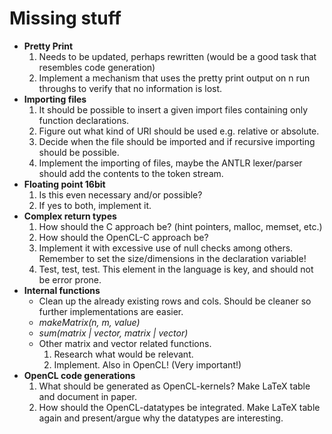 Missing stuff
=============
                
- **Pretty Print**
  1. Needs to be updated, perhaps rewritten (would be a good task that resembles code generation)
  2. Implement a mechanism that uses the pretty print output on n run throughs to verify that no information is lost. 
- **Importing files**     
  1. It should be possible to insert a given import files containing only function declarations.
  2. Figure out what kind of URI should be used e.g. relative or absolute.
  3. Decide when the file should be imported and if recursive importing should be possible.
  4. Implement the importing of files, maybe the ANTLR lexer/parser should add the contents to the token stream. 
- **Floating point 16bit**
  1. Is this even necessary and/or possible?
  2. If yes to both, implement it.
- **Complex return types**
  1. How should the C approach be? (hint pointers, malloc, memset, etc.)
  2. How should the OpenCL-C approach be?
  3. Implement it with excessive use of null checks among others. Remember to set the size/dimensions in the declaration variable! 
  4. Test, test, test. This element in the language is key, and should not be error prone.
- **Internal functions**    
  - Clean up the already existing rows and cols. Should be cleaner so further implementations are easier.
  - *makeMatrix(n, m, value)*
  - *sum(matrix | vector, matrix | vector)*
  - Other matrix and vector related functions.
    1. Research what would be relevant.
    2. Implement. Also in OpenCL! (Very important!)
- **OpenCL code generations**
  1. What should be generated as OpenCL-kernels? Make LaTeX table and document in paper.
  2. How should the OpenCL-datatypes be integrated. Make LaTeX table again and present/argue why the datatypes are interesting.
  
  